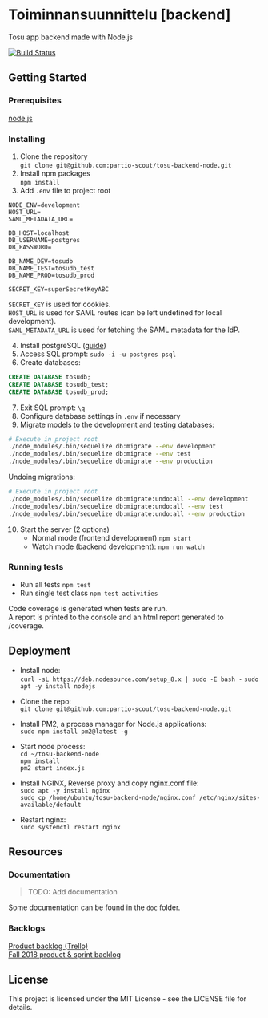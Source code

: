 # Toiminnansuunnittelu [backend]

Tosu app backend made with Node.js

[![Build Status](https://travis-ci.org/partio-scout/tosu-backend-node.svg?branch=master)](https://travis-ci.org/partio-scout/tosu-backend-node)

## Getting Started

### Prerequisites

[node.js ](https://nodejs.org/en/)

### Installing

1. Clone the repository  
   `git clone git@github.com:partio-scout/tosu-backend-node.git`
2. Install npm packages  
   `npm install`
3. Add `.env` file to project root

```
NODE_ENV=development
HOST_URL=
SAML_METADATA_URL=

DB_HOST=localhost
DB_USERNAME=postgres
DB_PASSWORD=

DB_NAME_DEV=tosudb
DB_NAME_TEST=tosudb_test
DB_NAME_PROD=tosudb_prod

SECRET_KEY=superSecretKeyABC
```

`SECRET_KEY` is used for cookies.  
`HOST_URL` is used for SAML routes (can be left undefined for local development).  
`SAML_METADATA_URL` is used for fetching the SAML metadata for the IdP.

4. Install postgreSQL ([guide](https://www.digitalocean.com/community/tutorials/how-to-install-and-use-postgresql-on-ubuntu-16-04))
5. Access SQL prompt: `sudo -i -u postgres psql`
6. Create databases:

```sql
CREATE DATABASE tosudb;
CREATE DATABASE tosudb_test;
CREATE DATABASE tosudb_prod;
```

7. Exit SQL prompt: `\q`
8. Configure database settings in `.env` if necessary
9. Migrate models to the development and testing databases:

```sh
# Execute in project root
./node_modules/.bin/sequelize db:migrate --env development
./node_modules/.bin/sequelize db:migrate --env test
./node_modules/.bin/sequelize db:migrate --env production
```

Undoing migrations:

```sh
# Execute in project root
./node_modules/.bin/sequelize db:migrate:undo:all --env development
./node_modules/.bin/sequelize db:migrate:undo:all --env test
./node_modules/.bin/sequelize db:migrate:undo:all --env production
```

10. Start the server (2 options)
    - Normal mode (frontend development):`npm start`
    - Watch mode (backend development): `npm run watch`

### Running tests

- Run all tests `npm test`
- Run single test class `npm test activities`

Code coverage is generated when tests are run.  
A report is printed to the console and an html report generated to /coverage.

## Deployment

- Install node:  
  `curl -sL https://deb.nodesource.com/setup_8.x | sudo -E bash -`
  `sudo apt -y install nodejs`

- Clone the repo:  
  `git clone git@github.com:partio-scout/tosu-backend-node.git`

- Install PM2, a process manager for Node.js applications:  
  `sudo npm install pm2@latest -g`

- Start node process:  
  `cd ~/tosu-backend-node`  
  `npm install`  
  `pm2 start index.js`

- Install NGINX, Reverse proxy and copy nginx.conf file:  
  `sudo apt -y install nginx`  
  `sudo cp /home/ubuntu/tosu-backend-node/nginx.conf /etc/nginx/sites-available/default`

- Restart nginx:  
  `sudo systemctl restart nginx`

## Resources

### Documentation

> TODO: Add documentation

Some documentation can be found in the `doc` folder.

### Backlogs

[Product backlog (Trello)](https://trello.com/b/87G4Y96t/tosu-app)  
[Fall 2018 product & sprint backlog](https://docs.google.com/spreadsheets/d/1s8WgWyk6s9hXbjHSsdBv8X7MHLPGrLpprMkqOl15yBo/edit?usp=sharing)

## License

This project is licensed under the MIT License - see the LICENSE file for details.
